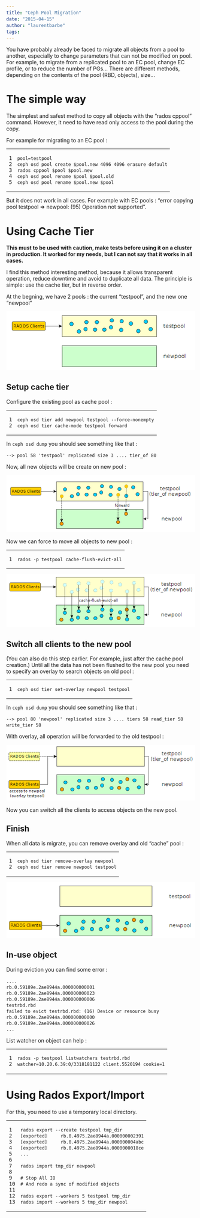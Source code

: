 ```yaml
---
title: "Ceph Pool Migration"
date: "2015-04-15"
author: "laurentbarbe"
tags: 
---
```


You have probably already be faced to migrate all objects from a pool to another, especially to change parameters that can not be modified on pool. For example, to migrate from a replicated pool to an EC pool, change EC profile, or to reduce the number of PGs… There are different methods, depending on the contents of the pool (RBD, objects), size…

# The simple way

The simplest and safest method to copy all objects with the “rados cppool” command. However, it need to have read only access to the pool during the copy.

For example for migrating to an EC pool :

<table><tbody><tr><td class="gutter"><pre class="line-numbers"><span class="line-number">1</span>
<span class="line-number">2</span>
<span class="line-number">3</span>
<span class="line-number">4</span>
<span class="line-number">5</span>
</pre></td><td class="code"><pre><code class="bash"><span class="line"><span class="nv">pool</span><span class="o">=</span>testpool
</span><span class="line">ceph osd pool create <span class="nv">$pool</span>.new 4096 4096 erasure default
</span><span class="line">rados cppool <span class="nv">$pool</span> <span class="nv">$pool</span>.new
</span><span class="line">ceph osd pool rename <span class="nv">$pool</span> <span class="nv">$pool</span>.old
</span><span class="line">ceph osd pool rename <span class="nv">$pool</span>.new <span class="nv">$pool</span>
</span></code></pre></td></tr></tbody></table>

But it does not work in all cases. For example with EC pools : “error copying pool testpool => newpool: (95) Operation not supported”.

# Using Cache Tier

**This must to be used with caution, make tests before using it on a cluster in production. It worked for my needs, but I can not say that it works in all cases.**

I find this method interesting method, because it allows transparent operation, reduce downtime and avoid to duplicate all data. The principle is simple: use the cache tier, but in reverse order.

At the begning, we have 2 pools : the current “testpool”, and the new one “newpool”

![](images/pool_migration-1.png)

## Setup cache tier

Configure the existing pool as cache pool :

<table><tbody><tr><td class="gutter"><pre class="line-numbers"><span class="line-number">1</span>
<span class="line-number">2</span>
</pre></td><td class="code"><pre><code class="bash"><span class="line">ceph osd tier add newpool testpool --force-nonempty
</span><span class="line">ceph osd tier cache-mode testpool forward
</span></code></pre></td></tr></tbody></table>

In `ceph osd dump` you should see something like that :

```
--> pool 58 'testpool' replicated size 3 .... tier_of 80 
```

Now, all new objects will be create on new pool :

![](images/pool_migration-2.png)

Now we can force to move all objects to new pool :

<table><tbody><tr><td class="gutter"><pre class="line-numbers"><span class="line-number">1</span>
</pre></td><td class="code"><pre><code class="bash"><span class="line">rados -p testpool cache-flush-evict-all
</span></code></pre></td></tr></tbody></table>

![](images/pool_migration-3.png)

## Switch all clients to the new pool

(You can also do this step earlier. For example, just after the cache pool creation.) Until all the data has not been flushed to the new pool you need to specify an overlay to search objects on old pool :

<table><tbody><tr><td class="gutter"><pre class="line-numbers"><span class="line-number">1</span>
</pre></td><td class="code"><pre><code class="bash"><span class="line">ceph osd tier <span class="nb">set</span>-overlay newpool testpool
</span></code></pre></td></tr></tbody></table>

In `ceph osd dump` you should see something like that :

```
--> pool 80 'newpool' replicated size 3 .... tiers 58 read_tier 58 write_tier 58
```

With overlay, all operation will be forwarded to the old testpool :

![](images/pool_migration-4.png)

Now you can switch all the clients to access objects on the new pool.

## Finish

When all data is migrate, you can remove overlay and old “cache” pool :

<table><tbody><tr><td class="gutter"><pre class="line-numbers"><span class="line-number">1</span>
<span class="line-number">2</span>
</pre></td><td class="code"><pre><code class="bash"><span class="line">ceph osd tier remove-overlay newpool
</span><span class="line">ceph osd tier remove newpool testpool
</span></code></pre></td></tr></tbody></table>

![](images/pool_migration-5.png)

## In-use object

During eviction you can find some error :

```
....
rb.0.59189e.2ae8944a.000000000001   
rb.0.59189e.2ae8944a.000000000023   
rb.0.59189e.2ae8944a.000000000006   
testrbd.rbd 
failed to evict testrbd.rbd: (16) Device or resource busy
rb.0.59189e.2ae8944a.000000000000   
rb.0.59189e.2ae8944a.000000000026   
...
```

List watcher on object can help :

<table><tbody><tr><td class="gutter"><pre class="line-numbers"><span class="line-number">1</span>
<span class="line-number">2</span>
</pre></td><td class="code"><pre><code class="bash"><span class="line">rados -p testpool listwatchers testrbd.rbd
</span><span class="line"><span class="nv">watcher</span><span class="o">=</span>10.20.6.39:0/3318181122 client.5520194 <span class="nv">cookie</span><span class="o">=</span>1
</span></code></pre></td></tr></tbody></table>

# Using Rados Export/Import

For this, you need to use a temporary local directory.

<table><tbody><tr><td class="gutter"><pre class="line-numbers"><span class="line-number">1</span>
<span class="line-number">2</span>
<span class="line-number">3</span>
<span class="line-number">4</span>
<span class="line-number">5</span>
<span class="line-number">6</span>
<span class="line-number">7</span>
<span class="line-number">8</span>
<span class="line-number">9</span>
<span class="line-number">10</span>
<span class="line-number">11</span>
<span class="line-number">12</span>
<span class="line-number">13</span>
</pre></td><td class="code"><pre><code class="bash"><span class="line">rados <span class="nb">export</span> --create testpool tmp_dir
</span><span class="line"><span class="o">[</span>exported<span class="o">]</span>     rb.0.4975.2ae8944a.000000002391
</span><span class="line"><span class="o">[</span>exported<span class="o">]</span>     rb.0.4975.2ae8944a.000000004abc
</span><span class="line"><span class="o">[</span>exported<span class="o">]</span>     rb.0.4975.2ae8944a.0000000018ce
</span><span class="line">...
</span><span class="line">
</span><span class="line">rados import tmp_dir newpool
</span><span class="line">
</span><span class="line"><span class="c"># Stop All IO</span>
</span><span class="line"><span class="c"># And redo a sync of modified objects</span>
</span><span class="line">
</span><span class="line">rados <span class="nb">export</span> --workers 5 testpool tmp_dir
</span><span class="line">rados import --workers 5 tmp_dir newpool
</span></code></pre></td></tr></tbody></table>
